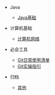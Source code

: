 
* Java
  * [Java基础](./docs/b-1面试题总结-Java基础.md)

* 计算机基础

  * [计算机网络](./docs/c-1计算机网络.md)
  
* 必会工具
  * [Git日常使用清单](docs/d-1Git日常使用清单.md)
  * [Git实操指引](docs/e-2Git指引手册.md)  
  
* 归档
  * [其他](./docs/a-1Other.md)



